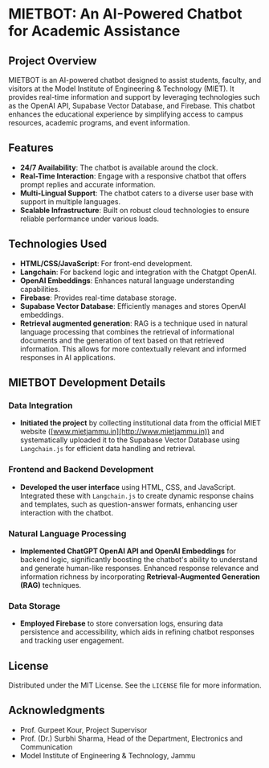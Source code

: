 # MIETBOT: An AI-Powered Chatbot for Academic Assistance

## Project Overview

MIETBOT is an AI-powered chatbot designed to assist students, faculty, and visitors at the Model Institute of Engineering & Technology (MIET). It provides real-time information and support by leveraging technologies such as the OpenAI API, Supabase Vector Database, and Firebase. This chatbot enhances the educational experience by simplifying access to campus resources, academic programs, and event information.

## Features

- **24/7 Availability**: The chatbot is available around the clock.
- **Real-Time Interaction**: Engage with a responsive chatbot that offers prompt replies and accurate information.
- **Multi-Lingual Support**: The chatbot caters to a diverse user base with support in multiple languages.
- **Scalable Infrastructure**: Built on robust cloud technologies to ensure reliable performance under various loads.

## Technologies Used

- **HTML/CSS/JavaScript**: For front-end development.
- **Langchain**: For backend logic and integration with the Chatgpt OpenAI.
- **OpenAI Embeddings**: Enhances natural language understanding capabilities.
- **Firebase**: Provides real-time database storage.
- **Supabase Vector Database**: Efficiently manages and stores OpenAI embeddings.
- **Retrieval augmented generation**: RAG is a technique used in natural language processing that combines the retrieval of informational documents and the generation of text based on that retrieved information. This allows for more contextually relevant and informed responses in AI applications.

## MIETBOT Development Details

### Data Integration
- **Initiated the project** by collecting institutional data from the official MIET website ([www.mietjammu.in](http://www.mietjammu.in)) and systematically uploaded it to the Supabase Vector Database using `Langchain.js` for efficient data handling and retrieval.

### Frontend and Backend Development
- **Developed the user interface** using HTML, CSS, and JavaScript. Integrated these with `Langchain.js` to create dynamic response chains and templates, such as question-answer formats, enhancing user interaction with the chatbot.

### Natural Language Processing
- **Implemented ChatGPT OpenAI API and OpenAI Embeddings** for backend logic, significantly boosting the chatbot's ability to understand and generate human-like responses. Enhanced response relevance and information richness by incorporating **Retrieval-Augmented Generation (RAG)** techniques.

### Data Storage
- **Employed Firebase** to store conversation logs, ensuring data persistence and accessibility, which aids in refining chatbot responses and tracking user engagement.


## License

Distributed under the MIT License. See the `LICENSE` file for more information.

## Acknowledgments

- Prof. Gurpeet Kour, Project Supervisor
- Prof. (Dr.) Surbhi Sharma, Head of the Department, Electronics and Communication
- Model Institute of Engineering & Technology, Jammu


